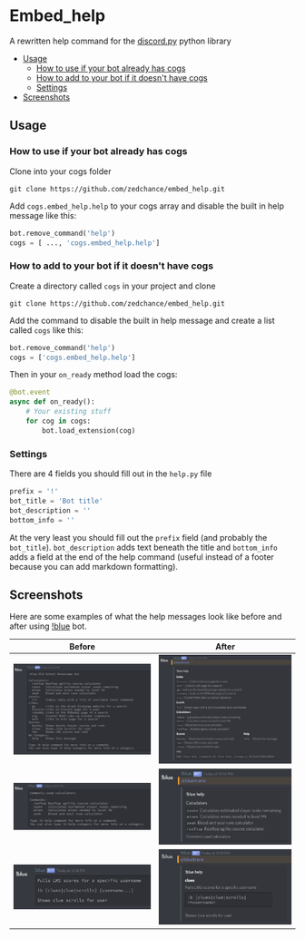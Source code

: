# Embed_help

A rewritten help command for the [discord.py](https://discordpy.readthedocs.io/en/latest/) python library

* [Usage](#usage)
  * [How to use if your bot already has cogs](#how-to-use-if-your-bot-already-has-cogs)
  * [How to add to your bot if it doesn't have cogs](#how-to-add-to-your-bot-if-it-doesnt-have-cogs)
  * [Settings](#settings)
* [Screenshots](#screenshots)

## Usage

### How to use if your bot already has cogs
Clone into your cogs folder
```
git clone https://github.com/zedchance/embed_help.git
```

Add `cogs.embed_help.help` to your cogs array and disable the built in help message like this:
```py
bot.remove_command('help')
cogs = [ ..., 'cogs.embed_help.help']
```

### How to add to your bot if it doesn't have cogs
Create a directory called `cogs` in your project and clone
```
git clone https://github.com/zedchance/embed_help.git
```

Add the command to disable the built in help message and create a list called `cogs` like this:
```py
bot.remove_command('help')
cogs = ['cogs.embed_help.help']
```

Then in your `on_ready` method load the cogs:
```py
@bot.event
async def on_ready():
    # Your existing stuff
    for cog in cogs:
        bot.load_extension(cog)
```

### Settings
There are 4 fields you should fill out in the `help.py` file
```py
prefix = '!'
bot_title = 'Bot title'
bot_description = ''
bottom_info = ''
```
At the very least you should fill out the `prefix` field (and probably the `bot_title`).
`bot_description` adds text beneath the title and `bottom_info` adds a field at the end of the
help command (useful instead of a footer because you can add markdown formatting).

## Screenshots

Here are some examples of what the help messages look like before and after using [!blue](https://github.com/zedchance/blues_bot.py) bot.

Before | After
--- | ---
![before3](screenshots/before3.png) | ![after3](screenshots/after3.png)
![before2](screenshots/before2.png) | ![after2](screenshots/after2.png)
![before1](screenshots/before1.png) | ![after1](screenshots/after1.png)
